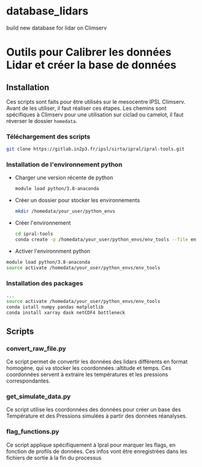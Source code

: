 # database_lidars
build new database for lidar on Climserv

# Outils pour Calibrer les données Lidar et créer la base de données

## Installation

Ces scripts sont faits pour être utilisés sur le mesocentre IPSL Climserv. Avant de les utiliser, il faut réaliser ces étapes. Les chemins sont spécifiques à Climserv pour une utilisation sur ciclad ou camelot, il faut réverser le dossier `homedata`.

### Téléchargement des scripts

```bash
git clone https://gitlab.in2p3.fr/ipsl/sirta/ipral/ipral-tools.git
```

### Installation de l'environnement python

- Charger une version récente de python

    ```bash
    module load python/3.8-anaconda
    ```

- Créer un dossier pour stocker les environnements

    ```bash
    mkdir /homedata/your_user/python_envs
    ```

- Créer l'environnement

    ```bash
    cd ipral-tools
    conda create -p /homedata/your_user/python_envs/env_tools --file environment.yml python=3.8 xarray=
    ```

- Activer l'environnment python

```bash
module load python/3.8-anaconda
source activate /homedata/your_user/python_envs/env_tools
```

### Installation des packages 

```bash
...
source activate /homedata/your_user/python_envs/env_tools
conda istall numpy pandas matplotlib
conda install xarray dask netCDF4 bottleneck
```

## Scripts

### convert_raw_file.py

Ce script permet de convertir les données des lidars différents en format homogène, qui va stocker les coordonnées :altitude et temps. Ces coordonnées servent à extraire les températures et les pressions correspondantes.  

### get_simulate_data.py

Ce script utilise les coordonnées des données pour créer un base des Température et des Pressions simulées à partir des données réanalyses. 

### flag_functions.py

Ce script applique spécifiquement à Ipral pour marquer les flags, en fonction de profils de données. Ces infos vont être enregistrées dans les fichiers de sortie à la fin du processus


